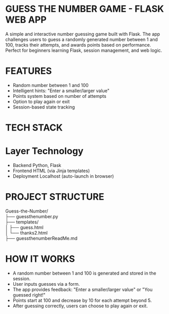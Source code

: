 # GUESS THE NUMBER GAME - FLASK WEB APP 

A simple and interactive number guessing game built with Flask. The app challenges users to guess a randomly generated number between 1 and 100, tracks their attempts, and awards points based on performance. Perfect for beginners learning Flask, session management, and web logic.

# FEATURES

- Random number between 1 and 100
- Intelligent hints: "Enter a smaller/larger value"
- Points system based on number of attempts
- Option to play again or exit
- Session-based state tracking

# TECH STACK

#    Layer         Technology
- Backend          Python, Flask
- Frontend         HTML (via Jinja templates)
- Deployment       Localhost (auto-launch in browser)

# PROJECT STRUCTURE
Guess-the-Number/
<br>
├── guessthenumber.py
<br>
├── templates/
<br>
│ ├── guess.html
<br>
│ └── thanks2.html
<br>
├── guessthenumberReadMe.md
# HOW IT WORKS

- A random number between 1 and 100 is generated and stored in the session.
- User inputs guesses via a form.
- The app provides feedback: "Enter a smaller/larger value" or "You guessed right!"
- Points start at 100 and decrease by 10 for each attempt beyond 5.
- After guessing correctly, users can choose to play again or exit.

